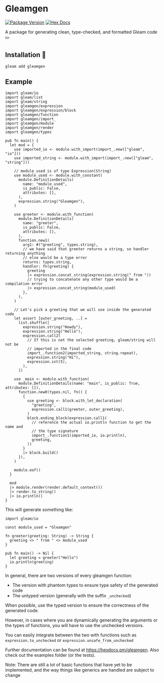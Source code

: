 # Gleamgen

[![Package Version](https://img.shields.io/hexpm/v/gleamgen?color=a6f0fc)](https://hex.pm/packages/gleamgen)
[![Hex Docs](https://img.shields.io/badge/hex-docs-ffaff3)](https://hexdocs.pm/gleamgen/)

A package for generating clean, type-checked, and formatted Gleam code ✏️

## Installation 🚀

```sh
gleam add gleamgen
```

## Example

```gleam
import gleam/io
import gleam/list
import gleam/string
import gleamgen/expression
import gleamgen/expression/block
import gleamgen/function
import gleamgen/import_
import gleamgen/module
import gleamgen/render
import gleamgen/types

pub fn main() {
  let mod = {
    use imported_io <- module.with_import(import_.new(["gleam", "io"]))
    use imported_string <- module.with_import(import_.new(["gleam", "string"]))

    // module_used is of type Expression(String)
    use module_used <- module.with_constant(
      module.DefinitionDetails(
        name: "module_used",
        is_public: False,
        attributes: [],
      ),
      expression.string("Gleamgen"),
    )

    use greeter <- module.with_function(
      module.DefinitionDetails(
        name: "greeter",
        is_public: False,
        attributes: [],
      ),
      function.new1(
        arg1: #("greeting", types.string),
        // we have said that greeter returns a string, so handler returning anything
        // else would be a type error
        returns: types.string,
        handler: fn(greeting) {
          greeting
          |> expression.concat_string(expression.string(" from "))
          // trying to concatenate any other type would be a compilation error
          |> expression.concat_string(module_used)
        },
      ),
    )

    // Let's pick a greeting that we will use inside the generated code
    let assert [outer_greeting, ..] =
      list.shuffle([
        expression.string("Howdy"),
        expression.string("Hello"),
        expression.call2(
          // If this is not the selected greeting, gleam/string will not be
          // imported in the final code
          import_.function2(imported_string, string.repeat),
          expression.string("Hi"),
          expression.int(5),
        ),
      ])

    use _main <- module.with_function(
      module.DefinitionDetails(name: "main", is_public: True, attributes: []),
      function.new0(types.nil, fn() {
        {
          use greeting <- block.with_let_declaration(
            "greeting",
            expression.call1(greeter, outer_greeting),
          )
          block.ending_block(expression.call1(
            // reference the actual io.println function to get the name and
            // the type signature
            import_.function1(imported_io, io.println),
            greeting,
          ))
        }
        |> block.build()
      }),
    )

    module.eof()
  }

  mod
  |> module.render(render.default_context())
  |> render.to_string()
  |> io.println()
}
```

This will generate something like:

```gleam
import gleam/io

const module_used = "Gleamgen"

fn greeter(greeting: String) -> String {
  greeting <> " from " <> module_used
}

pub fn main() -> Nil {
  let greeting = greeter("Hello")
  io.println(greeting)
}
```

In general, there are two versions of every gleamgen function:

- The version with phantom types to ensure type safety of the generated code
- The untyped version (generally with the suffix `_unchecked`)

When possible, use the typed version to ensure the correctness of the generated code.

However, in cases where you are dynamically generating the arguments or the
types of functions, you will have to use the unchecked versions.

You can easily integrate between the two with functions such as
`expression.to_unchecked` or `expression.unsafe_from_unchecked`

Further documentation can be found at <https://hexdocs.pm/gleamgen>.
Also check out the examples folder (or the tests).

Note: There are still a lot of basic functions that have yet to be implemented, and
the way things like generics are handled are subject to change
